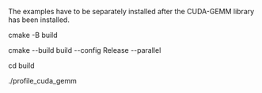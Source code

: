 The examples have to be separately installed after the CUDA-GEMM library has been installed.

cmake -B build

cmake --build build --config Release --parallel

cd build

./profile_cuda_gemm
